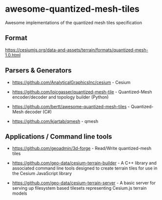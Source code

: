 # awesome-quantized-mesh-tiles
Awesome implementations of the quantized mesh tiles specification

## Format

https://cesiumjs.org/data-and-assets/terrain/formats/quantized-mesh-1.0.html

## Parsers & Generators

- https://github.com/AnalyticalGraphicsInc/cesium - Cesium

- https://github.com/loicgasser/quantized-mesh-tile - Quantized-Mesh encoder/decoder and topology builder (Python)

- https://github.com/bertt/awesome-quantized-mesh-tiles - Quantized-Mesh decoder (C#)

- https://github.com/kjartab/qmesh - qmesh


## Applications / Command line tools

- https://github.com/geoadmin/3d-forge - Read/Write quantized-mesh tiles

- https://github.com/geo-data/cesium-terrain-builder - A C++ library and associated command line tools designed to create terrain tiles for use in the Cesium JavaScript library

- https://github.com/geo-data/cesium-terrain-server - A basic server for serving up filesystem based tilesets representing Cesium.js terrain models
